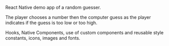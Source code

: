 React Native demo app of a random guesser.

The player chooses a number then the computer guess as the player indicates if the guess is too low or too high.

Hooks, Native Components, use of custom components and reusable style constants, icons, images and fonts.
